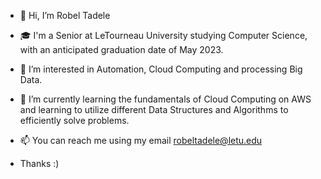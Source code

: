 - 👋 Hi, I’m Robel Tadele
- 🎓 I'm a Senior at LeTourneau University studying Computer Science, with an anticipated graduation date of
May 2023.
- 👀 I’m interested in Automation, Cloud Computing and processing Big Data.
- 🌱 I’m currently learning the fundamentals of Cloud Computing on AWS and learning to utilize different Data Structures
and Algorithms to efficiently solve problems.
  
- 📫 You can reach me using my email robeltadele@letu.edu
- Thanks :)

<!---
RobelTadele/RobelTadele is a ✨ special ✨ repository because its `README.md` (this file) appears on your GitHub profile.
You can click the Preview link to take a look at your changes.
--->
